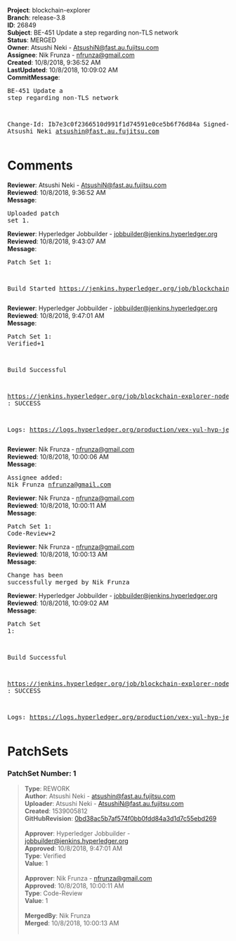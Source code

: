 <strong>Project</strong>: blockchain-explorer<br><strong>Branch</strong>: release-3.8<br><strong>ID</strong>: 26849<br><strong>Subject</strong>: BE-451 Update a step regarding non-TLS network<br><strong>Status</strong>: MERGED<br><strong>Owner</strong>: Atsushi Neki - AtsushiN@fast.au.fujitsu.com<br><strong>Assignee</strong>: Nik Frunza - nfrunza@gmail.com<br><strong>Created</strong>: 10/8/2018, 9:36:52 AM<br><strong>LastUpdated</strong>: 10/8/2018, 10:09:02 AM<br><strong>CommitMessage</strong>:<br><pre>BE-451 Update a step regarding non-TLS network

Change-Id: Ib7e3c0f2366510d991f1d74591e0ce5b6f76d84a
Signed-off-by: Atsushi Neki <atsushin@fast.au.fujitsu.com>
</pre><h1>Comments</h1><strong>Reviewer</strong>: Atsushi Neki - AtsushiN@fast.au.fujitsu.com<br><strong>Reviewed</strong>: 10/8/2018, 9:36:52 AM<br><strong>Message</strong>: <pre>Uploaded patch set 1.</pre><strong>Reviewer</strong>: Hyperledger Jobbuilder - jobbuilder@jenkins.hyperledger.org<br><strong>Reviewed</strong>: 10/8/2018, 9:43:07 AM<br><strong>Message</strong>: <pre>Patch Set 1:

Build Started https://jenkins.hyperledger.org/job/blockchain-explorer-node8-verify-x86_64/2/</pre><strong>Reviewer</strong>: Hyperledger Jobbuilder - jobbuilder@jenkins.hyperledger.org<br><strong>Reviewed</strong>: 10/8/2018, 9:47:01 AM<br><strong>Message</strong>: <pre>Patch Set 1: Verified+1

Build Successful 

https://jenkins.hyperledger.org/job/blockchain-explorer-node8-verify-x86_64/2/ : SUCCESS

Logs: https://logs.hyperledger.org/production/vex-yul-hyp-jenkins-3/blockchain-explorer-node8-verify-x86_64/2</pre><strong>Reviewer</strong>: Nik Frunza - nfrunza@gmail.com<br><strong>Reviewed</strong>: 10/8/2018, 10:00:06 AM<br><strong>Message</strong>: <pre>Assignee added: Nik Frunza <nfrunza@gmail.com></pre><strong>Reviewer</strong>: Nik Frunza - nfrunza@gmail.com<br><strong>Reviewed</strong>: 10/8/2018, 10:00:11 AM<br><strong>Message</strong>: <pre>Patch Set 1: Code-Review+2</pre><strong>Reviewer</strong>: Nik Frunza - nfrunza@gmail.com<br><strong>Reviewed</strong>: 10/8/2018, 10:00:13 AM<br><strong>Message</strong>: <pre>Change has been successfully merged by Nik Frunza</pre><strong>Reviewer</strong>: Hyperledger Jobbuilder - jobbuilder@jenkins.hyperledger.org<br><strong>Reviewed</strong>: 10/8/2018, 10:09:02 AM<br><strong>Message</strong>: <pre>Patch Set 1:

Build Successful 

https://jenkins.hyperledger.org/job/blockchain-explorer-node8-merge-x86_64/2/ : SUCCESS

Logs: https://logs.hyperledger.org/production/vex-yul-hyp-jenkins-3/blockchain-explorer-node8-merge-x86_64/2</pre><h1>PatchSets</h1><h3>PatchSet Number: 1</h3><blockquote><strong>Type</strong>: REWORK<br><strong>Author</strong>: Atsushi Neki - atsushin@fast.au.fujitsu.com<br><strong>Uploader</strong>: Atsushi Neki - AtsushiN@fast.au.fujitsu.com<br><strong>Created</strong>: 1539005812<br><strong>GitHubRevision</strong>: [0bd38ac5b7af574f0bb0fdd84a3d1d7c55ebd269](https://github.com/hyperledger/blockchain-explorer/commit/0bd38ac5b7af574f0bb0fdd84a3d1d7c55ebd269)<br><br><strong>Approver</strong>: Hyperledger Jobbuilder - jobbuilder@jenkins.hyperledger.org<br><strong>Approved</strong>: 10/8/2018, 9:47:01 AM<br><strong>Type</strong>: Verified<br><strong>Value</strong>: 1<br><br><strong>Approver</strong>: Nik Frunza - nfrunza@gmail.com<br><strong>Approved</strong>: 10/8/2018, 10:00:11 AM<br><strong>Type</strong>: Code-Review<br><strong>Value</strong>: 1<br><br><strong>MergedBy</strong>: Nik Frunza<br><strong>Merged</strong>: 10/8/2018, 10:00:13 AM<br><br></blockquote>